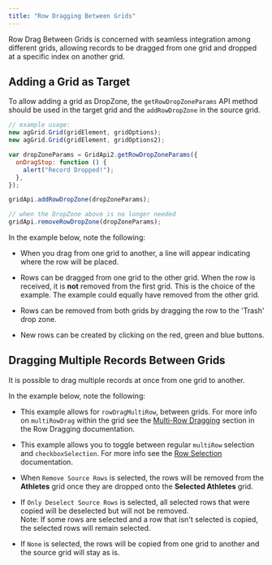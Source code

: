 ```yaml
---
title: "Row Dragging Between Grids"
---
```


Row Drag Between Grids is concerned with seamless integration among different grids, allowing records to be dragged from one grid and dropped at a specific index on another grid.

<api-documentation source='grid-api/api.json' section='rowDrag' names='["addRowDropZone", "removeRowDropZone", "getRowDropZoneParams"]'></api-documentation>

## Adding a Grid as Target

To allow adding a grid as DropZone, the `getRowDropZoneParams` API method should be used in the target grid and the `addRowDropZone` in the source grid.

```js
// example usage:
new agGrid.Grid(gridElement, gridOptions);
new agGrid.Grid(gridElement, gridOptions2);

var dropZoneParams = GridApi2.getRowDropZoneParams({
  onDragStop: function () {
    alert("Record Dropped!");
  },
});

gridApi.addRowDropZone(dropZoneParams);

// when the DropZone above is no longer needed
gridApi.removeRowDropZone(dropZoneParams);
```

In the example below, note the following:

- When you drag from one grid to another, a line will appear indicating where the row will be placed.

- Rows can be dragged from one grid to the other grid. When the row is received, it is **not**
  removed from the first grid. This is the choice of the example. The example could equally have removed
  from the other grid.

- Rows can be removed from both grids by dragging the row to the 'Trash' drop zone.

- New rows can be created by clicking on the red, green and blue buttons.

<grid-example title='Two Grids with Drop Position' name='two-grids-with-drop-position' type='multi' options='{ "extras": ["fontawesome"] }'></grid-example>

## Dragging Multiple Records Between Grids

It is possible to drag multiple records at once from one grid to another.

In the example below, note the following:

- This example allows for `rowDragMultiRow`, between grids. For more info on `multiRowDrag` within the grid see the [Multi-Row Dragging](/row-dragging/#multi-row-dragging) section in the Row Dragging documentation.

- This example allows you to toggle between regular `multiRow` selection and `checkboxSelection`. For more info see the [Row Selection](/row-selection/) documentation.

- When `Remove Source Rows` is selected, the rows will be removed from the **Athletes** grid once they are dropped onto the **Selected Athletes** grid.

- If `Only Deselect Source Rows` is selected, all selected rows that were copied will be deselected but will not be removed.<br /> Note: If some rows are selected and a row that isn't selected is copied, the selected rows will remain selected.

- If `None` is selected, the rows will be copied from one grid to another and the source grid will stay as is.

<grid-example title='Multiple Records with Drop Position' name='two-grids-with-multiple-records' type='multi' options='{ "extras": ["fontawesome", "bootstrap"] }'></grid-example>
